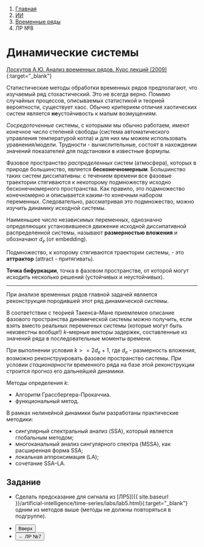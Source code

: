 <ol class="breadcrumb">
  <li class="breadcrumb-item"><a href="{{ site.baseurl }}">Главная</a></li>
  <li class="breadcrumb-item"><a href="{{ site.baseurl }}/artificial-intelligence/index.html">ИИ</a></li>
  <li class="breadcrumb-item"><a href="{{ site.baseurl }}/artificial-intelligence/time-series/index.html">Временные ряды</a></li>
  <li class="breadcrumb-item active">ЛР №8</li>
</ol>

<nav>
  <ul></ul>
</nav>


# Динамические системы

[Лоскутов А.Ю. Анализ временных рядов. Курс лекций (2009)](https://chaos.phys.msu.ru/loskutov/PDF/Lectures_time_series_analysis.pdf){:target="_blank"}

Статистические методы обработки временных рядов предполагают, что изучаемый ряд стохастический. Это не всегда верно. Помимо случайных процессов, описываемых статистикой и теорией вероятности, существует хаос.
Обычно критерием отличия хаотических систем является **не**устойчивость к малым возмущениям.

*Сосредоточенные* системы, с которыми мы обычно работаем, имеют конечное число степеней свободы (система автоматического управления температурой котла) и для них мы можем использовать уравнения/модели. Трудности - вычислительные, состоят в нахождении значений показателей для подстановки в известные формулы.

Фазовое пространство *распределенных* систем (атмосфера), которых в природе большинство, является **бесконечномерным**. Большинство таких систем диссипативны: с течением времени все фазовые траектории стягиваются к некоторому подмножеству исходно бесконечномерного пространства. Как правило, это подмножество конечномерно и описывается каким-то конечным набором переменных. Следовательно, рассматривая это подмножество, можно изучить динамику исходной системы.

Наименьшее число независимых переменных, однозначно определяющих установившееся движение исходной диссипативной распределенной системы, называют **размерностью вложения** и обозначают $d_e$ (от embedding).

Подмножество, к которому стягиваются траектории системы, - это **аттрактор** (attract - притягивать).

**Точка бифуркации**, точка в фазовом пространстве, от которой могут исходить несколько решений (устойчивых и неустойчивых).

___

При анализе временных рядов главной задачей является реконструкция породившей этот ряд динамической системы.

В соответствии с теорией Такенса–Мане приемлемое описание фазового пространства динамической системы можно получить, если взять вместо реальных переменных системы (которые могут быть неизвестны вообще!) $k$–мерные векторы задержек, составленные из значений ряда в последовательные моменты времени.

При выполнении условия $k >= 2 d_e + 1$, где $d_e$ - размерность вложения, возможно реконструировать фазовое пространство системы.
При условии *стационарности* временного ряда на базе этой реконструкции
строится прогноз его дальнейшей динамики.

Методы определения $k$:
* Алгоритм Грассбергера-Прокаччиа.
* функциональный метод.

В рамках нелинейной динамики были разработаны практические методики:
* сингулярный спектральный анализ (SSA), который является глобальным методом;
* многоканальный анализ сингулярного спектра (MSSA), как расширенная форма SSA;
* локальная аппроксимация (LA);
* сочетание SSA–LA.


## Задание

* Сделать предсказание для сигнала из [ЛР5]({{ site.baseurl }}/artificial-intelligence/time-series/labs/lab5.html){:target="_blank"} одним из методов выше (методы не должны повторяться в подгруппе).


<div class="row">
  <div class="col-lg-12">
    <ul class="list-unstyled">
      <li class="float-end">
        <button type="button" class="btn btn-outline-primary" onclick="window.location.href='#динамические-системы';">Вверх</button>
      </li>
      <!-- <li  class="float-end">
       <button type="button" class="btn btn-primary" onclick="window.location.href='{{ site.baseurl }}/artificial-intelligence/time-series/labs/lab9.html';">ЛР №9 →</button>
     </li> -->
      <li>
        <button type="button" class="btn btn-primary" onclick="window.location.href='{{ site.baseurl }}/artificial-intelligence/time-series/labs/lab7.html';">← ЛР №7</button>
      </li>
    </ul>
  </div>
</div>
